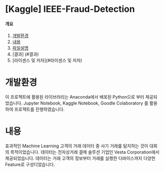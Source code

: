 # [Kaggle] IEEE-Fraud-Detection

#### 개요
1. [개발환경](#개발환경)
2. [내용](#내용)
3. [파일설명](#파일설명)
4. [결과] (#결과)
5. [라이센스 및 저자](#라이센스 및 저자)

# 개발환경<a name="개발환경"></a>
이 프로젝트에 활용된 라이브러리는 Anaconda에서 배포된 Python으로 부터 제공되었습니다. 
Jupyter Notebook, Kaggle Notebook, Goodle Colaboratory 를 활용하여 프로젝트를 진행하였습니다. 
  
# 내용<a name="내용"></a>
효과적인 Machine Learning 고객의 거래 데이터 중 사기 거래를 탐지하는 것이 대회의 목적이었습니다. 
데이터는 전자상거래 결제 솔루션 기업인 Vesta Corporation에서 제공되었습니다. 데이터는 거래 고객의 정보부터 거래를 실행한 디바이스까지 다양한 Feature로 구성디었습니다. 
